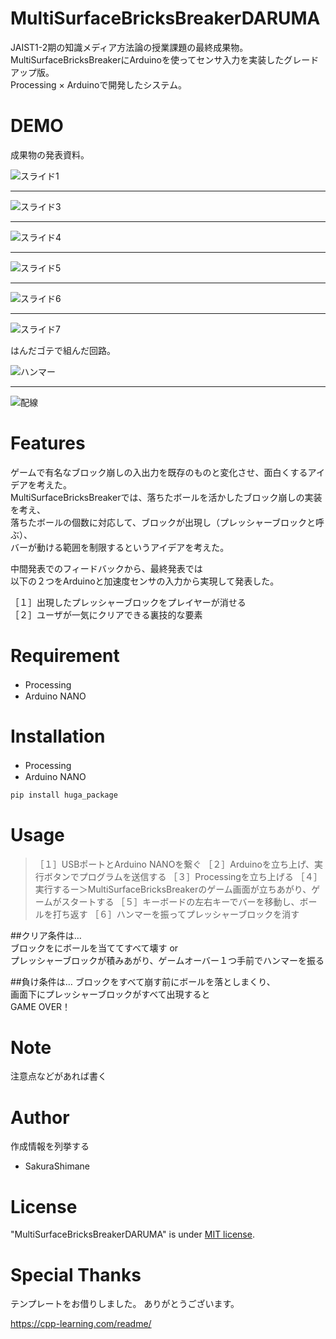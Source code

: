 # MultiSurfaceBricksBreakerDARUMA

JAIST1-2期の知識メディア方法論の授業課題の最終成果物。  
MultiSurfaceBricksBreakerにArduinoを使ってセンサ入力を実装したグレードアップ版。  
Processing × Arduinoで開発したシステム。

# DEMO

成果物の発表資料。


![スライド1](https://user-images.githubusercontent.com/55073758/131720709-da3f06ab-0c0b-44f4-bc32-81e6501b1ca1.JPG)
***
![スライド3](https://user-images.githubusercontent.com/55073758/131720717-202c4235-886c-45d9-921f-6f23aa073aeb.JPG)
***
![スライド4](https://user-images.githubusercontent.com/55073758/131720726-8e121680-b161-423b-b0fe-ec0ce1b57364.JPG)
***
![スライド5](https://user-images.githubusercontent.com/55073758/131720728-3073a930-2d91-4696-9486-8f405de1d394.JPG)  
***
![スライド6](https://user-images.githubusercontent.com/55073758/131720729-ffbcefad-a99e-44c6-9d66-0859be78c393.JPG)
***
![スライド7](https://user-images.githubusercontent.com/55073758/131720731-2cfe5d44-3dd1-4592-89a4-517f2c7d5cca.JPG)


はんだゴテで組んだ回路。

![ハンマー](https://user-images.githubusercontent.com/55073758/131723783-2ef3925e-8d0b-4eba-b3a0-637abd15bc91.jpg)
***
![配線](https://user-images.githubusercontent.com/55073758/131723790-3941e77f-2f06-4c31-8abd-2f36dc084129.jpg)

# Features

ゲームで有名なブロック崩しの入出力を既存のものと変化させ、面白くするアイデアを考えた。  
MultiSurfaceBricksBreakerでは、落ちたボールを活かしたブロック崩しの実装を考え、  
落ちたボールの個数に対応して、ブロックが出現し（プレッシャーブロックと呼ぶ）、  
バーが動ける範囲を制限するというアイデアを考えた。  


中間発表でのフィードバックから、最終発表では  
以下の２つをArduinoと加速度センサの入力から実現して発表した。  

［１］出現したプレッシャーブロックをプレイヤーが消せる  
［２］ユーザが一気にクリアできる裏技的な要素  

# Requirement

* Processing　
* Arduino NANO

# Installation

* Processing　
* Arduino NANO


```bash
pip install huga_package
```

# Usage

>［１］USBポートとArduino NANOを繋ぐ
>［２］Arduinoを立ち上げ、実行ボタンでプログラムを送信する
>［３］Processingを立ち上げる
>［４］実行するー＞MultiSurfaceBricksBreakerのゲーム画面が立ちあがり、ゲームがスタートする
>［５］キーボードの左右キーでバーを移動し、ボールを打ち返す
>［６］ハンマーを振ってプレッシャーブロックを消す

##クリア条件は…  
ブロックをにボールを当ててすべて壊す 
or  
プレッシャーブロックが積みあがり、ゲームオーバー１つ手前でハンマーを振る

##負け条件は…
ブロックをすべて崩す前にボールを落としまくり、  
画面下にプレッシャーブロックがすべて出現すると  
GAME OVER！

# Note

注意点などがあれば書く

# Author

作成情報を列挙する

* SakuraShimane

# License

"MultiSurfaceBricksBreakerDARUMA" is under [MIT license](https://en.wikipedia.org/wiki/MIT_License).

# Special Thanks

テンプレートをお借りしました。
ありがとうございます。

https://cpp-learning.com/readme/
